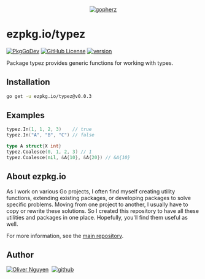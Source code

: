 <div align="center">

[![gopherz](https://ezpkg.io/_/gopherz.svg)](https://ezpkg.io)

</div>

# ezpkg.io/typez

[![PkgGoDev](https://pkg.go.dev/badge/ezpkg.io/typez)](https://pkg.go.dev/ezpkg.io/typez)
[![GitHub License](https://img.shields.io/github/license/ezpkg/typez)](https://github.com/ezpkg/typez/tree/main/LICENSE)
[![version](https://img.shields.io/github/v/tag/ezpkg/typez?label=version)](https://github.com/ezpkg/typez/tags)

Package typez provides generic functions for working with types.

## Installation

```sh
go get -u ezpkg.io/typez@v0.0.3
```

## Examples

```go
typez.In(1, 1, 2, 3)    // true
typez.In("A", "B", "C") // false

type A struct{X int}
typez.Coalesce(0, 1, 2, 3) // 1
typez.Coalesce(nil, &A{10}, &A{20}) // &A{10}
```

## About ezpkg.io

As I work on various Go projects, I often find myself creating utility functions, extending existing packages, or developing packages to solve specific problems. Moving from one project to another, I usually have to copy or rewrite these solutions. So I created this repository to have all these utilities and packages in one place. Hopefully, you'll find them useful as well.

For more information, see the [main repository](https://github.com/ezpkg/ezpkg).

## Author

[![Oliver Nguyen](https://olivernguyen.io/_/badge.svg)](https://olivernguyen.io)&nbsp;&nbsp;[![github](https://img.shields.io/badge/GitHub-100000?style=for-the-badge&logo=github&logoColor=white)](https://github.com/iOliverNguyen)
